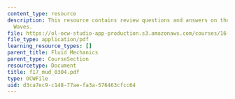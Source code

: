 ```yaml
---
content_type: resource
description: This resource contains review questions and answers on the topic of Oblique
  Waves.
file: https://ol-ocw-studio-app-production.s3.amazonaws.com/courses/16-01-unified-engineering-i-ii-iii-iv-fall-2005-spring-2006/d3ca7ec9c14877aefa3a576463cfcc64_f17_mud_0304.pdf
file_type: application/pdf
learning_resource_types: []
parent_title: Fluid Mechanics
parent_type: CourseSection
resourcetype: Document
title: f17_mud_0304.pdf
type: OCWFile
uid: d3ca7ec9-c148-77ae-fa3a-576463cfcc64
---
```

